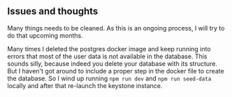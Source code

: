 ## Issues and thoughts

Many things needs to be cleaned. As this is an ongoing process, I will try to do that upcoming months.

Many times I deleted the postgres docker image and keep running into errors that most of the user data is not available in the database.
This sounds silly, because indeed you delete your database with its structure. But I haven't got around to include a proper step in the docker file to create the database.
So I wind up running `npm run dev` and `npm run seed-data` locally and after that re-launch the keystone instance.